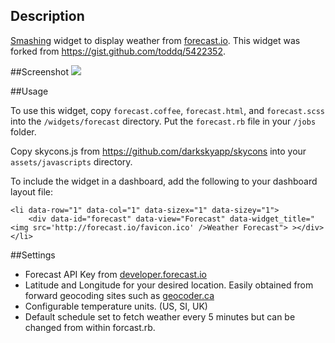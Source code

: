 ## Description

[Smashing](https://github.com/SmashingDashboard/smashing) widget to display weather from [forecast.io](http://forecast.io).
This widget was forked from <https://gist.github.com/toddq/5422352>.

##Screenshot
<img src="http://i.imgur.com/yrRcQLZ.png" />

##Usage

To use this widget, copy `forecast.coffee`, `forecast.html`, and `forecast.scss` into the `/widgets/forecast` directory. Put the `forecast.rb` file in your `/jobs` folder.

Copy skycons.js from <https://github.com/darkskyapp/skycons> into your `assets/javascripts` directory.

To include the widget in a dashboard, add the following to your dashboard layout file:

    <li data-row="1" data-col="1" data-sizex="1" data-sizey="1">
		<div data-id="forecast" data-view="Forecast" data-widget_title="<img src='http://forecast.io/favicon.ico' />Weather Forecast"> ></div>
    </li>

##Settings

+   Forecast API Key from [developer.forecast.io](https://developer.forecast.io)
+   Latitude and Longitude for your desired location. Easily obtained from forward geocoding sites such as [geocoder.ca](http://geocoder.ca)
+   Configurable temperature units. (US, SI, UK)
+   Default schedule set to fetch weather every 5 minutes but can be changed from within forcast.rb.